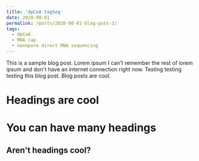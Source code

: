 ```yaml
---
title: 'dpCoA tagSeq'
date: 2020-08-01
permalink: /posts/2020-08-01-blog-post-3/
tags:
  - dpCoA
  - RNA cap
  - nanopore direct RNA sequencing
---
```


This is a sample blog post. Lorem ipsum I can't remember the rest of lorem ipsum and don't have an internet connection right now. Testing testing testing this blog post. Blog posts are cool. 

Headings are cool
======

You can have many headings
======

Aren't headings cool?
------
